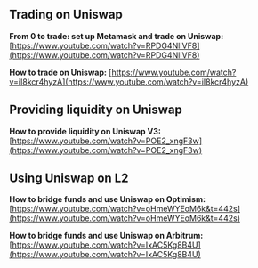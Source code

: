 ## Trading on Uniswap

**From 0 to trade: set up Metamask and trade on Uniswap:** [https://www.youtube.com/watch?v=RPDG4NlIVF8](https://www.youtube.com/watch?v=RPDG4NlIVF8)

**How to trade on Uniswap:** [https://www.youtube.com/watch?v=iI8kcr4hyzA](https://www.youtube.com/watch?v=iI8kcr4hyzA)

## Providing liquidity on Uniswap

**How to provide liquidity on Uniswap V3:**  [https://www.youtube.com/watch?v=POE2_xngF3w](https://www.youtube.com/watch?v=POE2_xngF3w)

## Using Uniswap on L2

**How to bridge funds and use Uniswap on Optimism:**  [https://www.youtube.com/watch?v=oHmeWYEoM6k&t=442s](https://www.youtube.com/watch?v=oHmeWYEoM6k&t=442s)

**How to bridge funds and use Uniswap on Arbitrum:**  [https://www.youtube.com/watch?v=IxAC5Kg8B4U](https://www.youtube.com/watch?v=IxAC5Kg8B4U)
